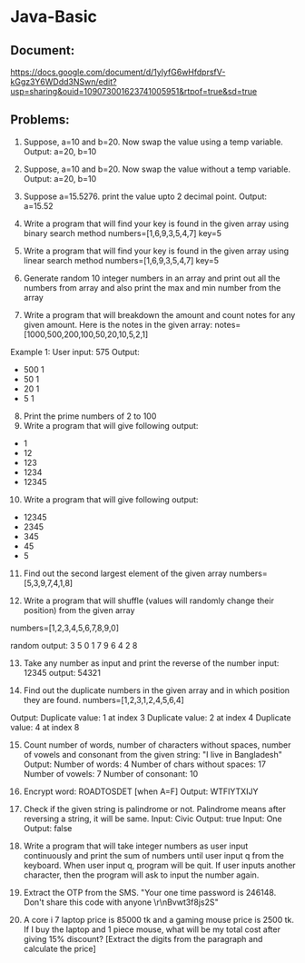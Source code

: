 # Java-Basic

## Document:
https://docs.google.com/document/d/1ylyfG6wHfdprsfV-kGgz3Y6WDdd3NSwn/edit?usp=sharing&ouid=109073001623741005951&rtpof=true&sd=true

## Problems:

1. Suppose, a=10 and b=20. Now swap the value using a temp variable. Output: a=20, b=10
2. Suppose, a=10 and b=20. Now swap the value without a temp variable. Output: a=20, b=10
3. Suppose a=15.5276. print the value upto 2 decimal point. Output: a=15.52
4. Write a program that will find your key is found in the given array using binary search method
numbers=[1,6,9,3,5,4,7]
key=5
5. Write a program that will find your key is found in the given array using linear search method
numbers=[1,6,9,3,5,4,7]
key=5

6. Generate random 10 integer numbers in an array and print out all the numbers from array and also print the max and min number from the array

7. Write a program that will breakdown the amount and count notes for any given amount. Here is the notes in the given array: 
notes=[1000,500,200,100,50,20,10,5,2,1]

Example 1: User input: 575
Output: 
- 500 1
- 50 1
- 20 1
- 5 1


8. Print the prime numbers of 2 to 100
9. Write a program that will give following output:
- 1
- 12
- 123
- 1234
- 12345

10. Write a program that will give following output:
- 12345
- 2345
- 345
- 45
- 5

11. Find out the second largest element of the given array
numbers=[5,3,9,7,4,1,8]

12. Write a program that will shuffle (values will randomly change their position) from the given array

numbers=[1,2,3,4,5,6,7,8,9,0]

random output: 3 5 0 1 7 9 6 4 2 8

13. Take any number as input and print the reverse of the number
input: 12345
output: 54321

14. Find out the duplicate numbers in the given array and in which position they are found.
numbers=[1,2,3,1,2,4,5,6,4]

Output:
Duplicate value: 1 at index 3
Duplicate value: 2 at index 4
Duplicate value: 4 at index 8

15. Count number of words, number of characters without spaces, number of vowels and consonant from the given string:
"I live in Bangladesh"
Output: 
Number of words: 4
Number of chars without spaces: 17 
Number of vowels: 7
Number of consonant: 10


16. Encrypt word: ROADTOSDET [when A=F]
Output: WTFIYTXIJY

17. Check if the given string is palindrome or not. Palindrome means after reversing a string, it will be same.
Input: Civic
Output: true
Input: One
Output: false

18. Write a program that will take integer numbers as user input continuously and print the sum of numbers until user input q from the keyboard. When user input q, program will be quit. If user inputs another character, then the program will ask to input the number again.

19. Extract the OTP from the SMS. "Your one time password is 246148. Don't share this code with anyone \r\nBvwt3f8js2S"

20. A core i 7 laptop price is 85000 tk and a gaming mouse price is 2500 tk. If I buy the laptop and 1 piece mouse, what will be my total cost after giving 15% discount? [Extract the digits from the paragraph and calculate the price]
